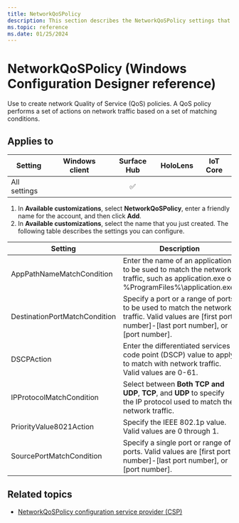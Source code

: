 ```yaml
---
title: NetworkQoSPolicy
description: This section describes the NetworkQoSPolicy settings that you can configure in provisioning packages for Windows 10 using Windows Configuration Designer.
ms.topic: reference
ms.date: 01/25/2024
---
```


# NetworkQoSPolicy (Windows Configuration Designer reference)

Use to create network Quality of Service (QoS) policies. A QoS policy performs a set of actions on network traffic based on a set of matching conditions.

## Applies to

| Setting | Windows client | Surface Hub | HoloLens | IoT Core |
|--|:-:|:-:|:-:|:-:|
| All settings |  | ✅ |  |  |

1. In **Available customizations**, select **NetworkQoSPolicy**, enter a friendly name for the account, and then click **Add**.
1. In **Available customizations**, select the name that you just created. The following table describes the settings you can configure.

| Setting | Description |
|--|--|
| AppPathNameMatchCondition | Enter the name of an application to be sued to match the network traffic, such as application.exe or %ProgramFiles%\application.exe. |
| DestinationPortMatchCondition | Specify a port or a range of ports to be used to match the network traffic. Valid values are [first port number]-[last port number], or [port number]. |
| DSCPAction | Enter the differentiated services code point (DSCP) value to apply to match with network traffic. Valid values are 0-61. |
| IPProtocolMatchCondition | Select between **Both TCP and UDP**, **TCP**, and **UDP** to specify the IP protocol used to match the network traffic. |
| PriorityValue8021Action | Specify the IEEE 802.1p value. Valid values are 0 through 1. |
| SourcePortMatchCondition | Specify a single port or range of ports. Valid values are [first port number]-[last port number], or [port number]. |

## Related topics

- [NetworkQoSPolicy configuration service provider (CSP)](/windows/client-management/mdm/networkqospolicy-csp)
